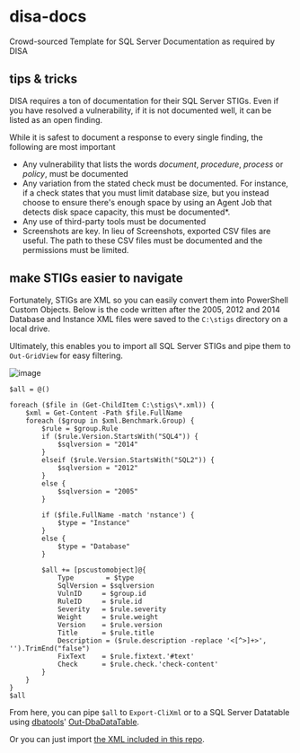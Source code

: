 # disa-docs
Crowd-sourced Template for SQL Server Documentation as required by DISA

## tips & tricks
DISA requires a ton of documentation for their SQL Server STIGs. Even if you have resolved a vulnerability, if it is not documented well, it can be listed as an open finding.

While it is safest to document a response to every single finding, the following are most important

* Any vulnerability that lists the words _document_, _procedure_, _process_ or _policy_, must be documented
* Any variation from the stated check must be documented. For instance, if a check states that you must limit database size, but you instead choose to ensure there's enough space by using an Agent Job that detects disk space capacity, this must be documented*.
* Any use of third-party tools must be documented
* Screenshots are key. In lieu of Screenshots, exported CSV files are useful. The path to these CSV files must be documented and the permissions must be limited.

## make STIGs easier to navigate

Fortunately, STIGs are XML so you can easily convert them into PowerShell Custom Objects. Below is the code written after the 2005, 2012 and 2014 Database and Instance XML files were saved to the `C:\stigs` directory on a local drive.

Ultimately, this enables you to import all SQL Server STIGs and pipe them to `Out-GridView` for easy filtering.

![image](https://user-images.githubusercontent.com/8278033/29754045-181e75d4-8b7e-11e7-9106-9616bfb48813.png)

````
$all = @()

foreach ($file in (Get-ChildItem C:\stigs\*.xml)) {
	$xml = Get-Content -Path $file.FullName
	foreach ($group in $xml.Benchmark.Group) {
		$rule = $group.Rule
		if ($rule.Version.StartsWith("SQL4")) {
			$sqlversion = "2014"
		}
		elseif ($rule.Version.StartsWith("SQL2")) {
			$sqlversion = "2012"
		}
		else {
			$sqlversion = "2005"
		}
		
		if ($file.FullName -match 'nstance') {
			$type = "Instance"
		}
		else {
			$type = "Database"
		}
		
		$all += [pscustomobject]@{
			Type	    = $type
			SqlVersion = $sqlversion
			VulnID	   = $group.id
			RuleID	   = $rule.id
			Severity   = $rule.severity
			Weight	   = $rule.weight
			Version    = $rule.version
			Title	   = $rule.title
			Description = ($rule.description -replace '<[^>]+>', '').TrimEnd("false")
			FixText    = $rule.fixtext.'#text'
			Check	   = $rule.check.'check-content'
		}
	}
}
$all
````

From here, you can pipe `$all` to `Export-CliXml` or to a SQL Server Datatable using [dbatools](https://dbatools.io)' [Out-DbaDataTable](https://dbatools.io/Out-DbaDataTable).

Or you can just import [the XML included in this repo](https://github.com/sqlcollaborative/disa-docs/blob/master/sqlstig.xml). 
